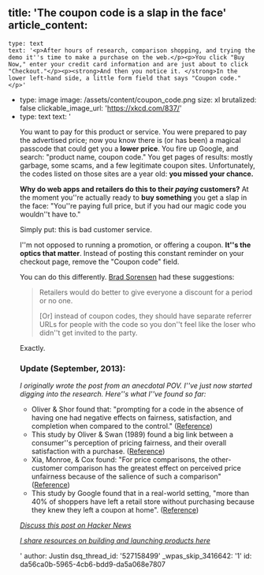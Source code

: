 title: 'The coupon code is a slap in the face'
article_content:
  -
    type: text
    text: '<p>After hours of research, comparison shopping, and trying the demo it''s time to make a purchase on the web.</p><p>You click "Buy Now," enter your credit card information and are just about to click "Checkout."</p><p><strong>And then you notice it. </strong>In the lower left-hand side, a little form field that says "Coupon code."</p>'
  -
    type: image
    image: /assets/content/coupon_code.png
    size: xl
    brutalized: false
    clickable_image_url: 'https://xkcd.com/837/'
  -
    type: text
    text: '<p>You want to pay for this product or service. You were prepared to pay the advertised price; now you know there is (or has been) a magical passcode that could get you a <strong>lower price</strong>. You fire up Google, and search: "product name, coupon code." You get pages of results: mostly garbage, some scams, and a few legitimate coupon sites. Unfortunately, the codes listed on those sites are a year old: <strong>you missed your chance.</strong></p><p><strong>Why do web apps and retailers do this to their <em>paying&nbsp;</em>customers?</strong>&nbsp;At the moment you''re actually ready to <strong>buy something</strong>&nbsp;you get a slap in the face:&nbsp;"You''re paying full price, but if you had our magic code you wouldn''t have to."</p><p>Simply put: this is bad customer service.</p><p>I''m not opposed to running a promotion, or offering a coupon. <strong>It''s the optics that matter</strong>. Instead of posting this constant reminder on your checkout page, remove the "Coupon code" field.</p><p>You can do this differently. <a href="https://plus.google.com/101333521287509975294/">Brad Sorensen</a> had these suggestions:</p><blockquote><p>Retailers would do better to give everyone a discount for a period or no one.</p><p>[Or] instead of coupon codes, they should have separate referrer URLs for people with the code so you don''t feel like the loser who didn''t get invited to the party.</p></blockquote><p>Exactly.</p><h3>Update (September, 2013):</h3><p><em>I originally wrote the post from an anecdotal POV. I''ve just now started digging into the research. Here''s what I''ve found so far:</em></p><ul><li>Oliver &amp; Shor found that: "prompting for a code in the absence of having one had negative effects on fairness, satisfaction, and completion when compared to the control." (<a href="http://www2.owen.vanderbilt.edu/mike.shor/research/promo/jpbm_reprint.pdf">Reference</a>)</li><li>This study by Oliver &amp; Swan (1989) found a big link between a consumer''s perception of pricing fairness, and their overall satisfaction with a purchase. (<a href="http://www.jstor.org/discover/10.2307/1251411?uid=3737720&amp;uid=2&amp;uid=4&amp;sid=21102530121071">Reference</a>)</li><li>Xia, Monroe, &amp; Cox found: "For price comparisons, the other-customer comparison has the greatest effect on perceived price unfairness because of the salience of such a comparison" (<a href="http://bear.warrington.ufl.edu/weitz/mar7786/Articles/price%20fairness.pdf">Reference</a>)</li><li>This study by Google found that in a real-world setting, "more than 40% of shoppers have left a retail store without purchasing because they knew they left a coupon at home". (<a href="http://www.google.com/think/research-studies/from-clipping-to-clicking.html">Reference</a>)</li></ul><p><a href="https://news.ycombinator.com/item?id=6205540"><em>Discuss this post on Hacker News</em></a></p><p><a href="http://buildandlaunch.net"><em>I share resources on building and launching products here</em></a></p>'
author: Justin
dsq_thread_id: '527158499'
_wpas_skip_3416642: '1'
id: da56ca0b-5965-4cb6-bdd9-da5a068e7807
